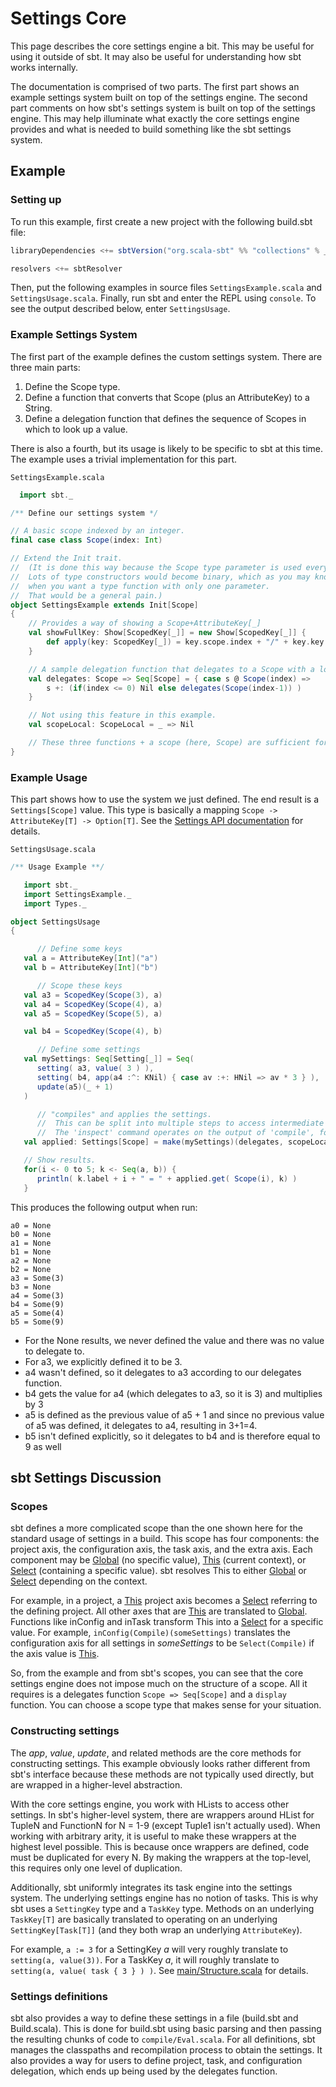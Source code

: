 [Global]: http://harrah.github.com/xsbt/latest/api/sbt/Global$.html
[This]: http://harrah.github.com/xsbt/latest/api/sbt/This$.html
[Select]: http://harrah.github.com/xsbt/latest/api/sbt/Select.html
[main/Structure.scala]: https://github.com/harrah/xsbt/blob/0.12/main/Structure.scala

# Settings Core

This page describes the core settings engine a bit.  This may be useful for using it outside of sbt.  It may also be useful for understanding how sbt works internally.

The documentation is comprised of two parts.  The first part shows an example settings system built on top of the settings engine.  The second part comments on how sbt's settings system is built on top of the settings engine.  This may help illuminate what exactly the core settings engine provides and what is needed to build something like the sbt settings system.

## Example 

### Setting up

To run this example, first create a new project with the following build.sbt file:

```scala
libraryDependencies <+= sbtVersion("org.scala-sbt" %% "collections" % _)

resolvers <+= sbtResolver
```

Then, put the following examples in source files `SettingsExample.scala` and `SettingsUsage.scala`.  Finally, run sbt and enter the REPL using `console`.  To see the output described below, enter `SettingsUsage`.

### Example Settings System

The first part of the example defines the custom settings system.  There are three main parts:

1. Define the Scope type.
2. Define a function that converts that Scope (plus an AttributeKey) to a String.
3. Define a delegation function that defines the sequence of Scopes in which to look up a value.

There is also a fourth, but its usage is likely to be specific to sbt at this time.  The example uses a trivial implementation for this part.

`SettingsExample.scala`
```scala
  import sbt._

/** Define our settings system */

// A basic scope indexed by an integer.
final case class Scope(index: Int)

// Extend the Init trait.
//  (It is done this way because the Scope type parameter is used everywhere in Init.
//  Lots of type constructors would become binary, which as you may know requires lots of type lambdas
//  when you want a type function with only one parameter.
//  That would be a general pain.)
object SettingsExample extends Init[Scope]
{
	// Provides a way of showing a Scope+AttributeKey[_]
	val showFullKey: Show[ScopedKey[_]] = new Show[ScopedKey[_]] {
		def apply(key: ScopedKey[_]) = key.scope.index + "/" + key.key.label
	}

	// A sample delegation function that delegates to a Scope with a lower index.
	val delegates: Scope => Seq[Scope] = { case s @ Scope(index) =>
		s +: (if(index <= 0) Nil else delegates(Scope(index-1)) )
	}

	// Not using this feature in this example.
	val scopeLocal: ScopeLocal = _ => Nil

	// These three functions + a scope (here, Scope) are sufficient for defining our settings system.
}
```

### Example Usage

This part shows how to use the system we just defined.  The end result is a `Settings[Scope]` value.  This type is basically a mapping `Scope -> AttributeKey[T] -> Option[T]`.  See the [Settings API documentation](http://harrah.github.com/xsbt/latest/api/sbt/Settings.html) for details.

`SettingsUsage.scala`
```scala
/** Usage Example **/

   import sbt._
   import SettingsExample._
   import Types._

object SettingsUsage
{

      // Define some keys
   val a = AttributeKey[Int]("a")
   val b = AttributeKey[Int]("b")

      // Scope these keys
   val a3 = ScopedKey(Scope(3), a)
   val a4 = ScopedKey(Scope(4), a)
   val a5 = ScopedKey(Scope(5), a)

   val b4 = ScopedKey(Scope(4), b)

      // Define some settings
   val mySettings: Seq[Setting[_]] = Seq(
      setting( a3, value( 3 ) ),
      setting( b4, app(a4 :^: KNil) { case av :+: HNil => av * 3 } ),
      update(a5)(_ + 1)
   )

      // "compiles" and applies the settings.
      //  This can be split into multiple steps to access intermediate results if desired.
      //  The 'inspect' command operates on the output of 'compile', for example.
   val applied: Settings[Scope] = make(mySettings)(delegates, scopeLocal, showFullKey)

   // Show results.
   for(i <- 0 to 5; k <- Seq(a, b)) {
      println( k.label + i + " = " + applied.get( Scope(i), k) )
   }
```

This produces the following output when run:
```
a0 = None
b0 = None
a1 = None
b1 = None
a2 = None
b2 = None
a3 = Some(3)
b3 = None
a4 = Some(3)
b4 = Some(9)
a5 = Some(4)
b5 = Some(9)
```

* For the None results, we never defined the value and there was no value to delegate to.
* For a3, we explicitly defined it to be 3.
* a4 wasn't defined, so it delegates to a3 according to our delegates function.
* b4 gets the value for a4 (which delegates to a3, so it is 3) and multiplies by 3
* a5 is defined as the previous value of a5 + 1 and
  since no previous value of a5 was defined, it delegates to a4, resulting in 3+1=4.
* b5 isn't defined explicitly, so it delegates to b4 and is therefore equal to 9 as well

## sbt Settings Discussion

### Scopes

sbt defines a more complicated scope than the one shown here for the standard usage of settings in a build.  This scope has four components: the project axis, the configuration axis, the task axis, and the extra axis.  Each component may be [Global] (no specific value), [This] (current context), or [Select] (containing a specific value).  sbt resolves This to either [Global] or [Select] depending on the context.

For example, in a project, a [This] project axis becomes a [Select] referring to the defining project.  All other axes that are [This] are translated to [Global].  Functions like inConfig and inTask transform This into a [Select] for a specific value.  For example, `inConfig(Compile)(someSettings)` translates the configuration axis for all settings in _someSettings_ to be `Select(Compile)` if the axis value is [This].

So, from the example and from sbt's scopes, you can see that the core settings engine does not impose much on the structure of a scope.  All it requires is a delegates function `Scope => Seq[Scope]` and a `display` function.  You can choose a scope type that makes sense for your situation.

### Constructing settings

The _app_, _value_, _update_, and related methods are the core methods for constructing settings.
This example obviously looks rather different from sbt's interface because these methods are not typically used directly, but are wrapped in a higher-level abstraction.

With the core settings engine, you work with HLists to access other settings.  In sbt's higher-level system, there are wrappers around HList for TupleN and FunctionN for N = 1-9 (except Tuple1 isn't actually used).  When working with arbitrary arity, it is useful to make these wrappers at the highest level possible.  This is because once wrappers are defined, code must be duplicated for every N.  By making the wrappers at the top-level, this requires only one level of duplication.

Additionally, sbt uniformly integrates its task engine into the settings system.
The underlying settings engine has no notion of tasks.
This is why sbt uses a `SettingKey` type and a `TaskKey` type.
Methods on an underlying `TaskKey[T]` are basically translated to operating on an underlying `SettingKey[Task[T]]` (and they both wrap an underlying `AttributeKey`).

For example, `a := 3` for a SettingKey _a_ will very roughly translate to `setting(a, value(3))`.
For a TaskKey _a_, it will roughly translate to `setting(a, value( task { 3 } ) )`.
See [main/Structure.scala] for details.

### Settings definitions

sbt also provides a way to define these settings in a file (build.sbt and Build.scala).
This is done for build.sbt using basic parsing and then passing the resulting chunks of code to `compile/Eval.scala`.
For all definitions, sbt manages the classpaths and recompilation process to obtain the settings.
It also provides a way for users to define project, task, and configuration delegation, which ends up being used by the delegates function.
